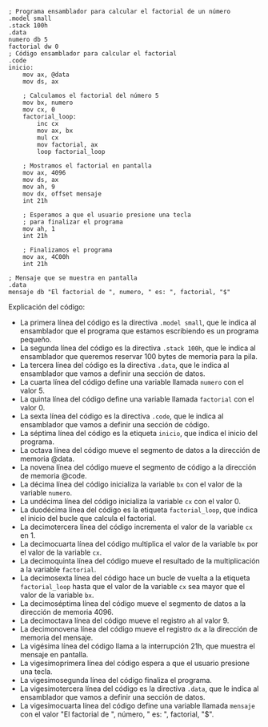 ```assembly
; Programa ensamblador para calcular el factorial de un número
.model small
.stack 100h
.data
numero db 5
factorial dw 0
; Código ensamblador para calcular el factorial
.code
inicio:
    mov ax, @data
    mov ds, ax

    ; Calculamos el factorial del número 5
    mov bx, numero
    mov cx, 0
    factorial_loop:
        inc cx
        mov ax, bx
        mul cx
        mov factorial, ax
        loop factorial_loop

    ; Mostramos el factorial en pantalla
    mov ax, 4096
    mov ds, ax
    mov ah, 9
    mov dx, offset mensaje
    int 21h

    ; Esperamos a que el usuario presione una tecla
    ; para finalizar el programa
    mov ah, 1
    int 21h

    ; Finalizamos el programa
    mov ax, 4C00h
    int 21h

; Mensaje que se muestra en pantalla
.data
mensaje db "El factorial de ", numero, " es: ", factorial, "$"
```

Explicación del código:

* La primera línea del código es la directiva `.model small`, que le indica al ensamblador que el programa que estamos escribiendo es un programa pequeño.
* La segunda línea del código es la directiva `.stack 100h`, que le indica al ensamblador que queremos reservar 100 bytes de memoria para la pila.
* La tercera línea del código es la directiva `.data`, que le indica al ensamblador que vamos a definir una sección de datos.
* La cuarta línea del código define una variable llamada `numero` con el valor 5.
* La quinta línea del código define una variable llamada `factorial` con el valor 0.
* La sexta línea del código es la directiva `.code`, que le indica al ensamblador que vamos a definir una sección de código.
* La séptima línea del código es la etiqueta `inicio`, que indica el inicio del programa.
* La octava línea del código mueve el segmento de datos a la dirección de memoria @data.
* La novena línea del código mueve el segmento de código a la dirección de memoria @code.
* La décima línea del código inicializa la variable `bx` con el valor de la variable `numero`.
* La undécima línea del código inicializa la variable `cx` con el valor 0.
* La duodécima línea del código es la etiqueta `factorial_loop`, que indica el inicio del bucle que calcula el factorial.
* La decimotercera línea del código incrementa el valor de la variable `cx` en 1.
* La decimocuarta línea del código multiplica el valor de la variable `bx` por el valor de la variable `cx`.
* La decimoquinta línea del código mueve el resultado de la multiplicación a la variable `factorial`.
* La decimosexta línea del código hace un bucle de vuelta a la etiqueta `factorial_loop` hasta que el valor de la variable `cx` sea mayor que el valor de la variable `bx`.
* La decimoséptima línea del código mueve el segmento de datos a la dirección de memoria 4096.
* La decimoctava línea del código mueve el registro `ah` al valor 9.
* La decimonovena línea del código mueve el registro `dx` a la dirección de memoria del mensaje.
* La vigésima línea del código llama a la interrupción 21h, que muestra el mensaje en pantalla.
* La vigesimoprimera línea del código espera a que el usuario presione una tecla.
* La vigesimosegunda línea del código finaliza el programa.
* La vigesimotercera línea del código es la directiva `.data`, que le indica al ensamblador que vamos a definir una sección de datos.
* La vigesimocuarta línea del código define una variable llamada `mensaje` con el valor "El factorial de ", número, " es: ", factorial, "$".
